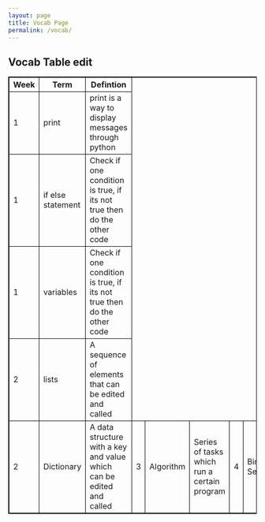 ```yaml
---
layout: page
title: Vocab Page
permalink: /vocab/
---
```


<html>
<style>
table, th, td {
  border:1px solid black;
}
</style>
<body>

<h2>Vocab Table edit </h2>

<table style="width:100%">
  <tr>
    <th>Week</th>
    <th>Term</th>
    <th>Defintion</th>
  </tr>
  <tr>
    <td>1</td>
    <td>print</td>
    <td>print is a way to display messages through python</td>
  </tr>
  <tr>
    <td>1</td>
    <td>if else statement</td>
    <td>Check if one condition is true, if its not true then do the other code</td>
  </tr>
  <tr>
    <td>1</td>
    <td>variables</td>
    <td>Check if one condition is true, if its not true then do the other code</td>
  </tr>
   <tr>
    <td>2</td>
    <td>lists</td>
    <td>A sequence of elements that can be edited and called</td>
  </tr>
   <tr>
    <td>2</td>
    <td>Dictionary</td>
    <td>A data structure with a key and value which can be edited and called</td>
    <td>3</td>
    <td>Algorithm</td>
    <td>Series of tasks which run a certain program</td>
    <td>4</td>
    <td>Binary Search</td>
    <td>Search procedure which searches the median to find a desired number</td>
    <td>5</td>
    <td>Recursive</td>
    <td>Running a search multiple times to search for a specific result</td>
  </tr>
</table>


</body>
</html>